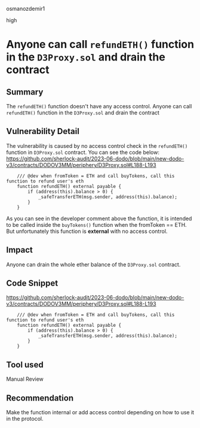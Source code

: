 osmanozdemir1

high

# Anyone can call `refundETH()` function in the `D3Proxy.sol` and drain the contract

## Summary
The `refundETH()` function doesn't have any access control. Anyone can call `refundETH()` function in the `D3Proxy.sol` and drain the contract

## Vulnerability Detail
The vulnerability is caused by no access control check in the `refundETH()` function in `D3Proxy.sol` contract. You can see the code below:
https://github.com/sherlock-audit/2023-06-dodo/blob/main/new-dodo-v3/contracts/DODOV3MM/periphery/D3Proxy.sol#L188-L193

```solidity
    /// @dev when fromToken = ETH and call buyTokens, call this function to refund user's eth
    function refundETH() external payable {
        if (address(this).balance > 0) {
            _safeTransferETH(msg.sender, address(this).balance);
        }
    }
``` 

As you can see in the developer comment above the function, it is intended to be called inside the `buyTokens()` function when the fromToken == ETH. But unfortunately this function is **external** with no access control. 

## Impact
Anyone can drain the whole ether balance of the `D3Proxy.sol` contract.

## Code Snippet
https://github.com/sherlock-audit/2023-06-dodo/blob/main/new-dodo-v3/contracts/DODOV3MM/periphery/D3Proxy.sol#L188-L193

```solidity
    /// @dev when fromToken = ETH and call buyTokens, call this function to refund user's eth
    function refundETH() external payable {
        if (address(this).balance > 0) {
            _safeTransferETH(msg.sender, address(this).balance);
        }
    }
``` 

## Tool used

Manual Review

## Recommendation
Make the function internal or add access control depending on how to use it in the protocol.
